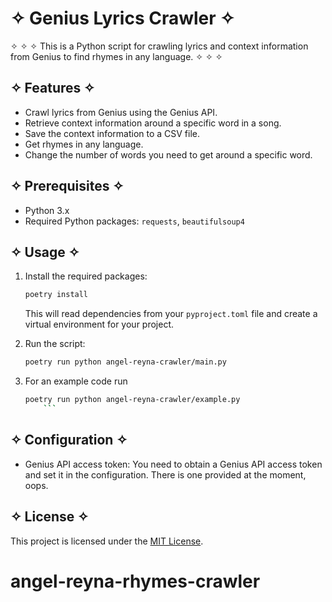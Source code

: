 
# ✧ Genius Lyrics Crawler ✧

✧ ✧ ✧ This is a Python script for crawling lyrics and context information from Genius to find rhymes in any language. ✧ ✧ ✧

## ✧ Features ✧

- Crawl lyrics from Genius using the Genius API.
- Retrieve context information around a specific word in a song.
- Save the context information to a CSV file.
- Get rhymes in any language.
- Change the number of words you need to get around a specific word.

## ✧ Prerequisites ✧

- Python 3.x
- Required Python packages: `requests`, `beautifulsoup4`

## ✧ Usage ✧

1. Install the required packages:

    ```bash
    poetry install
    ```

   This will read dependencies from your `pyproject.toml` file and create a virtual environment for your project.

2. Run the script:

    ```bash
    poetry run python angel-reyna-crawler/main.py
    ```


3. For an example code run

    ```bash
    poetry run python angel-reyna-crawler/example.py
        ```

## ✧ Configuration ✧

- Genius API access token: You need to obtain a Genius API access token and set it in the configuration. There is one provided at the moment, oops.

## ✧ License ✧

This project is licensed under the [MIT License](LICENSE).


# angel-reyna-rhymes-crawler
